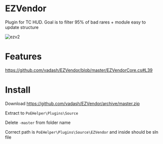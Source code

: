 # EZVendor
Plugin for TC HUD. Goal is to filter 95% of bad rares + module easy to update structure

![ezv2](https://user-images.githubusercontent.com/1397582/114292244-ae4cb780-9a95-11eb-96f3-fa6395cdd308.gif)

# Features

https://github.com/vadash/EZVendor/blob/master/EZVendorCore.cs#L39

# Install

Download https://github.com/vadash/EZVendor/archive/master.zip

Extract to `PoEHelper\Plugins\Source`

Delete `-master` from folder name

Correct path is `PoEHelper\Plugins\Source\EZVendor` and inside should be sln file
